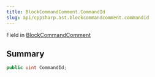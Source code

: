 ```yaml
---
title: BlockCommandComment.CommandId
slug: api/cppsharp.ast.blockcommandcomment.commandid
---
```

Field in [BlockCommandComment](/api/cppsharp/ast/blockcommandcomment)

## Summary



```csharp
public uint CommandId;
```

